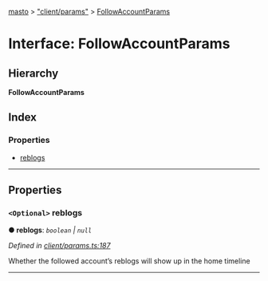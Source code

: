 [masto](../README.md) > ["client/params"](../modules/_client_params_.md) > [FollowAccountParams](../interfaces/_client_params_.followaccountparams.md)

# Interface: FollowAccountParams

## Hierarchy

**FollowAccountParams**

## Index

### Properties

* [reblogs](_client_params_.followaccountparams.md#reblogs)

---

## Properties

<a id="reblogs"></a>

### `<Optional>` reblogs

**● reblogs**: *`boolean` \| `null`*

*Defined in [client/params.ts:187](https://github.com/neet/masto.js/blob/390e749/src/client/params.ts#L187)*

Whether the followed account’s reblogs will show up in the home timeline

___

